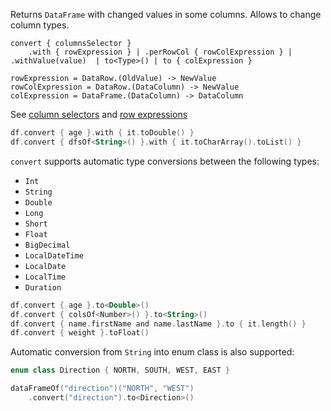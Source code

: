 [//]: # (title: convert)
<!---IMPORT org.jetbrains.kotlinx.dataframe.samples.api.Modify-->

Returns `DataFrame` with changed values in some columns. Allows to change column types.

```text
convert { columnsSelector }
    .with { rowExpression } | .perRowCol { rowColExpression } | .withValue(value)  | to<Type>() | to { colExpression }

rowExpression = DataRow.(OldValue) -> NewValue
rowColExpression = DataRow.(DataColumn) -> NewValue
colExpression = DataFrame.(DataColumn) -> DataColumn
```

See [column selectors](ColumnSelectors.md) and [row expressions](DataRow.md#row-expressions)

<!---FUN convert-->

```kotlin
df.convert { age }.with { it.toDouble() }
df.convert { dfsOf<String>() }.with { it.toCharArray().toList() }
```

<!---END-->

`convert` supports automatic type conversions between the following types:
* `Int`
* `String`
* `Double`
* `Long`
* `Short`
* `Float`
* `BigDecimal`
* `LocalDateTime`
* `LocalDate`
* `LocalTime`
* `Duration`

<!---FUN convertTo-->

```kotlin
df.convert { age }.to<Double>()
df.convert { colsOf<Number>() }.to<String>()
df.convert { name.firstName and name.lastName }.to { it.length() }
df.convert { weight }.toFloat()
```

<!---END-->

Automatic conversion from `String` into enum class is also supported:

```kotlin
enum class Direction { NORTH, SOUTH, WEST, EAST }
```

<!---FUN convertToEnum-->

```kotlin
dataFrameOf("direction")("NORTH", "WEST")
    .convert("direction").to<Direction>()
```

<!---END-->
